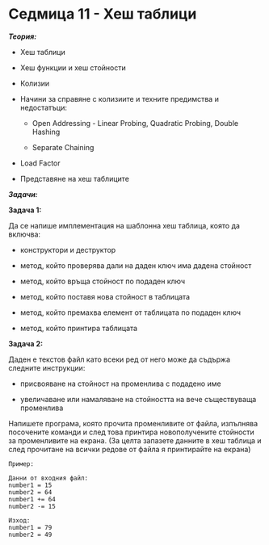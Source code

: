 # Седмица 11 - Хеш таблици

***Теория:***

- Хеш таблици

- Хеш функции и хеш стойности

- Колизии

- Начини за справяне с колизиите и техните предимства и недостатъци: 

  - Open Addressing - Linear Probing, Quadratic Probing, Double Hashing
  
  - Separate Chaining
  
- Load Factor  

- Представяне на хеш таблиците

***Задачи:***

**Задача 1:**

Да се напише имплементация на шаблонна хеш таблица, която да включва:

- конструктори и деструктор

- метод, който проверява дали на даден ключ има дадена стойност

- метод, който връща стойност по подаден ключ

- метод, който поставя нова стойност в таблицата

- метод, който премахва елемент от таблицата по подаден ключ

- метод, който принтира таблицата

**Задача 2:**

Даден е текстов файл като всеки ред от него може да съдържа следните инструкции:

- присвояване на стойност на променлива с подадено име

- увеличаване или намаляване на стойността на вече съществуваща променлива

Напишете програма, която прочита променливите от файла, изпълнява посочените команди и след това принтира новополучените стойности за променливите на екрана.
(За целта запазете данните в хеш таблица и след прочитане на всички редове от файла я принтирайте на екрана)

```
Пример:

Данни от входния файл:
number1 = 15
number2 = 64
number1 += 64
number2 -= 15

Изход:
number1 = 79
number2 = 49
```
